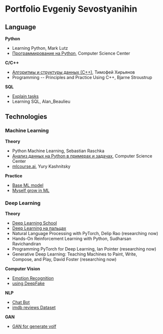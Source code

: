 # Portfolio Evgeniy Sevostyanihin

## Language

**Python** 
* Learning Python, Mark Lutz  
* [Программирование на Python](https://youtu.be/-py9GXvJk6A), Computer Science Center  

**C/C++**
* [Алгоритмы и структуры данных (С++)](https://youtu.be/MWsfHQaUzI0), Тимофей Хирьянов
* Programming -- Principles and Practice Using C++, Bjarne Stroustrup

**SQL**
* [Explain tasks](https://www.sql-ex.ru)
* Learning SQL, Alan_Beaulieu

## Technologies

### Machine Learning

**Theory**
* Python Machine Learning, Sebastian Raschka
* [Анализ данных на Python в примерах и задачах](https://youtu.be/enpPFqcIFj8), Computer Science Center
* [mlcourse.ai](https://youtu.be/QKTuw4PNOsU), Yury Kashnitsky

**Practice**
* [Base ML model](ML.ipynb)
* [Myself grow in ML](https://github.com/EvgeniySevostyanihin/EStraine.git)

### Deep Learning

**Theory** 
* [Deep Learning School](https://youtu.be/4JpVc-hwPlQ)
* [Deep Learning на пальцах](https://youtu.be/_q46x0tq2FQ)
* Natural Language Processing with PyTorch, Delip Rao (researching now)
* Hands-On Reinforcement Learning with Python, Sudharsan Ravichandiran
* Programming PyTorch for Deep Learning, Ian Pointer (researching now)
* Generative Deep Learning: Teaching Machines to Paint, Write, Compose, and Play, David Foster (researching now)

**Computer Vision**
* [Emotion Recognition](https://github.com/EvgeniySevostyanihin/Emotion-Recognition)
* [using DeepFake](https://github.com/EvgeniySevostyanihin/using-DeepFake)

**NLP**
* [Chat Bot](https://github.com/EvgeniySevostyanihin/Chat-Bot)
* [imdb reviews Dataset](NLP.ipynb)

**GAN**
* [GAN for generate volf](https://github.com/EvgeniySevostyanihin/vae-wolf)
